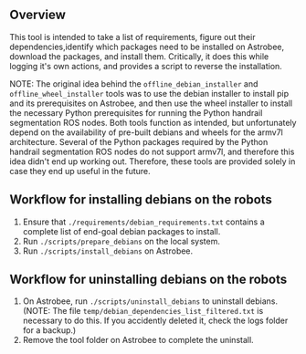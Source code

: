 ## Overview

This tool is intended to take a list of requirements, figure out their dependencies,identify which packages need to be installed on Astrobee, download the packages, and install them. Critically, it does this while logging it's own actions, and provides a script to reverse the installation.

NOTE: The original idea behind the `offline_debian_installer` and `offline_wheel_installer` tools was to use the debian installer to install pip and its prerequisites on Astrobee, and then use the wheel installer to install the necessary Python prerequisites for running the Python handrail segmentation ROS nodes. Both tools function as intended, but unfortunately depend on the availability of pre-built debians and wheels for the armv7l architecture. Several of the Python packages required by the Python handrail segmentation ROS nodes do not support armv7l, and therefore this idea didn't end up working out. Therefore, these tools are provided solely in case they end up useful in the future.

## Workflow for installing debians on the robots

1. Ensure that `./requirements/debian_requirements.txt` contains a complete list of end-goal debian packages to install. 
2. Run `./scripts/prepare_debians` on the local system.
3. Run `./scripts/install_debians` on Astrobee.

## Workflow for uninstalling debians on the robots

1. On Astrobee, run `./scripts/uninstall_debians` to uninstall debians. (NOTE: The file `temp/debian_dependencies_list_filtered.txt` is necessary to do this. If you accidently deleted it, check the logs folder for a backup.)
2. Remove the tool folder on Astrobee to complete the uninstall.
